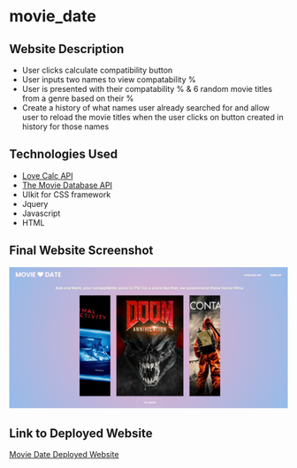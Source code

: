 # movie_date

## Website Description
* User clicks calculate compatibility button
* User inputs two names to view compatability %
* User is presented with their compatability % & 6 random movie titles from a genre based on their %
* Create a history of what names user already searched for and allow user to reload the movie titles when the user clicks on button created in history for those names

## Technologies Used
* [Love Calc API](https://rapidapi.com/ajith/api/love-calculator/)
* [The Movie Database API](https://developers.themoviedb.org/3/getting-started/introduction)
* UIkit for CSS framework
* Jquery
* Javascript
* HTML

## Final Website Screenshot
![Movie Date Homepage](assets/images/homepage.png)

## Link to Deployed Website
[Movie Date Deployed Website](https://danielolvera21.github.io/movie_date/)
